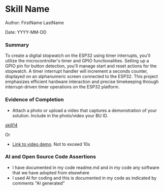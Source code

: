 #  Skill Name

Author: FirstName LastName

Date: YYYY-MM-DD

### Summary

To create a digital stopwatch on the ESP32 using timer interrupts, you'll utilize the microcontroller's timer and GPIO functionalities. Setting up a GPIO pin for button detection, you'll manage start and reset actions for the stopwatch. A timer interrupt handler will increment a seconds counter, displayed on an alphanumeric screen connected to the ESP32. This project emphasizes efficient hardware interaction and precise timekeeping through interrupt-driven timer operations on the ESP32 platform.

### Evidence of Completion
- Attach a photo or upload a video that captures a demonstration of
  your solution. Include in the photo/video your BU ID.

<a href="https://youtu.be/e4NgjZb8vw4">
   skill14
</a>

Or

- [Link to video demo](). Not to exceed 10s

### AI and Open Source Code Assertions

- I have documented in my code readme.md and in my code any
software that we have adopted from elsewhere
- I used AI for coding and this is documented in my code as
indicated by comments "AI generated" 



